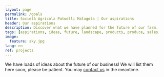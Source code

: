 ```yaml
---
layout: page
permalink: /goals
title: Società Agricola Patuelli Malagola | Our aspirations
header: Our aspirations
description: Discover what we have planned for the future of our farm.
tags: [aspirations, ideas, future, landscape, products, produce, sales, shop, hospitality, mobility, sustainability, bicycle, blog, Ravenna, Emilia-Romagna]
image:
  feature: sky.jpg
lang: en
ref: projects
---
```


We have loads of ideas about the future of our business! We will list them here soon, please be patient. You may [contact us](/contact) in the meantime.     

